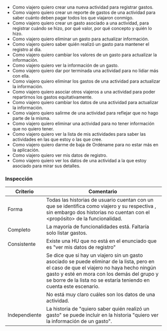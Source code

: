 * Como viajero quiero crear una nueva actividad para registrar gastos.
* Como viajero quiero crear un reporte de gastos de una actividad para saber cuánto deben pagar todos los que viajaron conmigo.
* Como viajero quiero crear un gasto asociado a una actividad, para registrar cuándo se hizo, por qué valor, por qué concepto y quién lo hizo.
* Como viajero quiero eliminar un gasto para actualizar información.
* Como viajero quiero saber quién realizó un gasto para mantener el registro al día.
* Como viajero quiero cambiar los valores de un gasto para actualizar la información.
* Como viajero quiero ver la información de un gasto.
* Como viajero quiero dar por terminada una actividad para no lidiar más con ella.
* Como viajero quiero eliminar los gastos de una actividad para actualizar la información.
* Como viajero quiero asociar otros viajeros a una actividad para poder repartirnos los gastos equitativamente.
* Como viajero quiero cambiar los datos de una actividad para actualizar la información.
* Como viajero quiero salirme de una actividad para reflejar que no hago parte de la misma.
* Como viajero quiero eliminar una actividad para no tener información que no quiero tener.
* Como viajero quiero ver la lista de mis actividades para saber las actividades en las que estoy o las que cree.
* Como viajero quiero darme de baja de Ordéname para no estar más en la aplicación.
* Como viajero quiero ver mis datos de registro.
* Como viajero quiero ver los datos de una actividad a la que estoy asociado para mirar sus detalles.

### Inspección
| Criterio      | Comentario       |
|---------------|------------------|
| Forma         | Todas las historias de usuario cuentan con un <usuario> que se identifica como viajero y su respectiva <funcionalidad>, sin embargo dos historias no cuentan con el <propósito> de la funcionalidad. |
| Completo      | La mayoría de funcionalidades está. Faltaría solo listar gastos. |
| Consistente   | Existe una HU que no está en el enunciado que es "ver mis datos de registro" |
|| Se dice que si hay un viajero sin un gasto asociado se puede eliminar de la lista, pero en el caso de que el viajero no haya hecho ningún gasto y esté en mora con los demás del grupo y se borre de la lista no se estaría teniendo en cuenta este escenario. |
|| No está muy claro cuáles son los datos de una actividad.|
| Independiente | La historia de "quiero saber quién realizó un gasto" se puede incluir en la historia "quiero ver la información de un gasto". |

